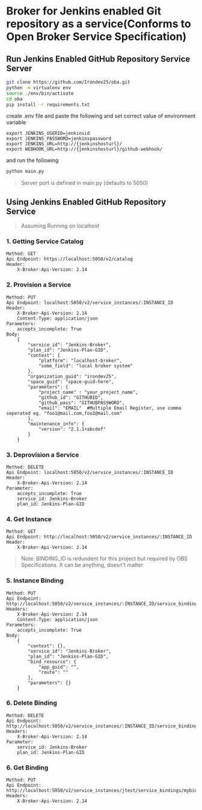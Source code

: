 # Broker for Jenkins enabled Git repository as a service(Conforms to Open Broker Service Specification)

## Run Jenkins Enabled GitHub Repository Service Server
```bash
git clone https://github.com/Irondev25/oba.git
python -m virtualenv env
source ./env/bin/activate
cd oba
pip install -r requirements.txt
```

create .env file and paste the following and set correct value of environment variable <br/>

```code
export JENKINS_USERID=jenkinsid
export JENKINS_PASSWORD=jenkinspassword
export JENKINS_URL=http://{jenkinshosturl}/
export WEBHOOK_URL=http://{jenkinshosturl}/github-webhook/
```

and run the following
```bash
python main.py
```
> Server port is defined in main.py (defaults to 5050)

## Using Jenkins Enabled GitHub Repository Service
>Assuming Running on localhost

### 1. Getting Service Catalog
    Method: GET
    Api Endpoint: https://localhost:5050/v2/catalog
    Header: 
        X-Broker-Api-Version: 2.14

### 2. Provision a Service
    Method: PUT
    Api Endpoint: localhost:5050/v2/service_instances/:INSTANCE_ID
    Header:
        X-Broker-Api-Version: 2.14
        Content-Type: application/json
    Parameters: 
        accepts_incomplete: True
    Body:
        {
            "service_id": "Jenkins-Broker",
            "plan_id": "Jenkins-Plan-GID",
            "context": {
                "platform": "localhost-broker",
                "some_field": "local broker system"
            },
            "organization_guid": "irondev25",
            "space_guid": "space-guid-here",
            "parameters": {
                "project_name" : "your_project_name",
                "github_id": "GITHUBID",
                "github_pass": "GITHUBPASSWORD",
                "email": "EMAIL"  #Multiple Email Register, use comma seperated eg. "foo1@mail.com,foo2@mail.com"
            },
            "maintenance_info": {
                "version": "2.1.1+abcdef"
            }
        }

### 3. Deprovision a Service
    Method: DELETE
    Api Endpoint: localhost:5050/v2/service_instances/:INSTANCE_ID
    Header: 
        X-Broker-Api-Version: 2.14
    Parameter: 
        accepts_incomplete: True
        service_id: Jenkins-Broker
        plan_id: Jenkins-Plan-GID

### 4. Get Instance
    Method: GET
    Api Endpoint: http://localhost:5050/v2/service_instances/:INSTANCE_ID
    Header:
        X-Broker-Api-Version: 2.14



>Note: BINDING_ID is redundent for this project but required by OBS Specifications. It can be anything, doesn't matter 

### 5. Instance Binding
    Method: PUT
    Api Endpoint: http://localhost:5050/v2/service_instances/:INSTANCE_ID/service_bindings/:BINDING_ID 
    Headers: 
        X-Broker-Api-Version: 2.14
        Content-Type: application/json
    Parameters: 
        accepts_incomplete: True
    Body:
        {
            "context": {},
            "service_id": "Jenkins-Broker",
            "plan_id": "Jenkins-Plan-GID",
            "bind_resource": {
                "app_guid": "",
                "route": ""
            },
            "parameters": {}
        }

### 6. Delete Binding
    Method: DELETE
    Api Endpoint: http://localhost:5050/v2/service_instances/:INSTANCE_ID/service_bindings/:BINDING_ID
    Headers:
        X-Broker-Api-Version: 2.14
    Parameter: 
        service_id: Jenkins-Broker
        plan_id: Jenkins-Plan-GID


### 6. Get Binding
    Method: PUT
    Api Endpoint: http://localhost:5050/v2/service_instances/jtest/service_bindings/mybinding
    Headers:
        X-Broker-Api-Version: 2.14
    




    
